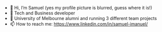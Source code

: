 - 👋 Hi, I’m Samuel (yes my profile picture is blurred, guess where it is!)
- 👀 Tech and Business developer
- 🌱 University of Melbourne alumni and running 3 different team projects
- 📫 How to reach me: https://www.linkedin.com/in/samuel-imanuel/

<!---
yoshisam1/yoshisam1 is a ✨ special ✨ repository because its `README.md` (this file) appears on your GitHub profile.
You can click the Preview link to take a look at your changes.
--->
